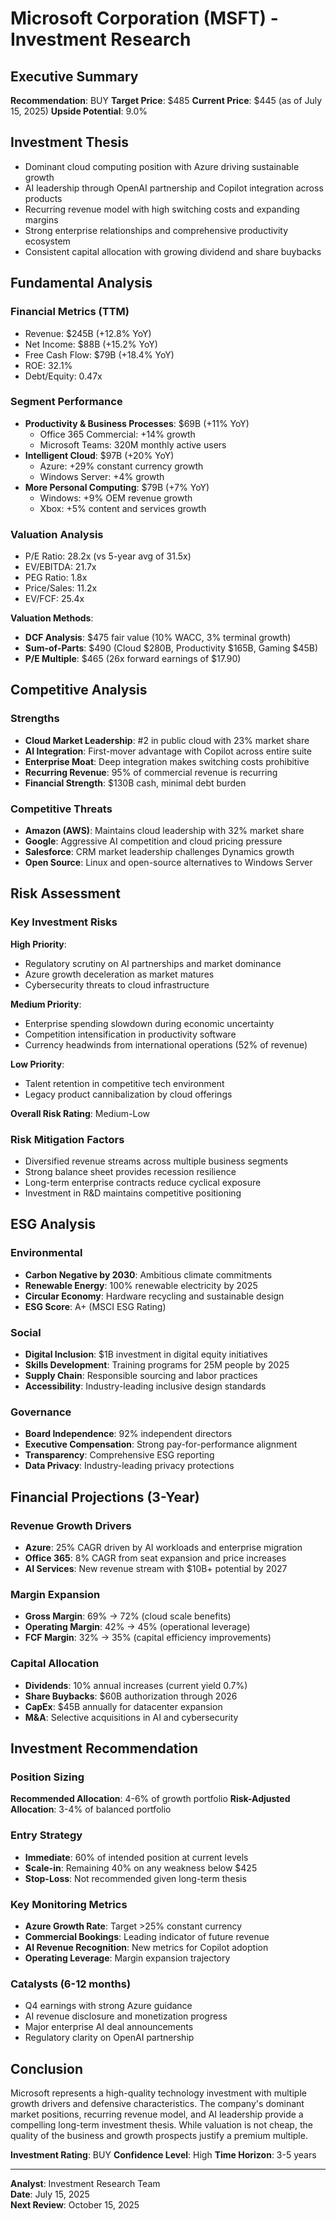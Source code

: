 # Microsoft Corporation (MSFT) - Investment Research

## Executive Summary
**Recommendation**: BUY
**Target Price**: $485
**Current Price**: $445 (as of July 15, 2025)
**Upside Potential**: 9.0%

## Investment Thesis
- Dominant cloud computing position with Azure driving sustainable growth
- AI leadership through OpenAI partnership and Copilot integration across products
- Recurring revenue model with high switching costs and expanding margins
- Strong enterprise relationships and comprehensive productivity ecosystem
- Consistent capital allocation with growing dividend and share buybacks

## Fundamental Analysis

### Financial Metrics (TTM)
- Revenue: $245B (+12.8% YoY)
- Net Income: $88B (+15.2% YoY)
- Free Cash Flow: $79B (+18.4% YoY)
- ROE: 32.1%
- Debt/Equity: 0.47x

### Segment Performance
- **Productivity & Business Processes**: $69B (+11% YoY)
  - Office 365 Commercial: +14% growth
  - Microsoft Teams: 320M monthly active users
- **Intelligent Cloud**: $97B (+20% YoY)
  - Azure: +29% constant currency growth
  - Windows Server: +4% growth
- **More Personal Computing**: $79B (+7% YoY)
  - Windows: +9% OEM revenue growth
  - Xbox: +5% content and services growth

### Valuation Analysis
- P/E Ratio: 28.2x (vs 5-year avg of 31.5x)
- EV/EBITDA: 21.7x
- PEG Ratio: 1.8x
- Price/Sales: 11.2x
- EV/FCF: 25.4x

**Valuation Methods**:
- **DCF Analysis**: $475 fair value (10% WACC, 3% terminal growth)
- **Sum-of-Parts**: $490 (Cloud $280B, Productivity $165B, Gaming $45B)
- **P/E Multiple**: $465 (26x forward earnings of $17.90)

## Competitive Analysis

### Strengths
- **Cloud Market Leadership**: #2 in public cloud with 23% market share
- **AI Integration**: First-mover advantage with Copilot across entire suite
- **Enterprise Moat**: Deep integration makes switching costs prohibitive
- **Recurring Revenue**: 95% of commercial revenue is recurring
- **Financial Strength**: $130B cash, minimal debt burden

### Competitive Threats
- **Amazon (AWS)**: Maintains cloud leadership with 32% market share
- **Google**: Aggressive AI competition and cloud pricing pressure
- **Salesforce**: CRM market leadership challenges Dynamics growth
- **Open Source**: Linux and open-source alternatives to Windows Server

## Risk Assessment

### Key Investment Risks
**High Priority**:
- Regulatory scrutiny on AI partnerships and market dominance
- Azure growth deceleration as market matures
- Cybersecurity threats to cloud infrastructure

**Medium Priority**:
- Enterprise spending slowdown during economic uncertainty
- Competition intensification in productivity software
- Currency headwinds from international operations (52% of revenue)

**Low Priority**:
- Talent retention in competitive tech environment
- Legacy product cannibalization by cloud offerings

**Overall Risk Rating**: Medium-Low

### Risk Mitigation Factors
- Diversified revenue streams across multiple business segments
- Strong balance sheet provides recession resilience
- Long-term enterprise contracts reduce cyclical exposure
- Investment in R&D maintains competitive positioning

## ESG Analysis

### Environmental
- **Carbon Negative by 2030**: Ambitious climate commitments
- **Renewable Energy**: 100% renewable electricity by 2025
- **Circular Economy**: Hardware recycling and sustainable design
- **ESG Score**: A+ (MSCI ESG Rating)

### Social
- **Digital Inclusion**: $1B investment in digital equity initiatives
- **Skills Development**: Training programs for 25M people by 2025
- **Supply Chain**: Responsible sourcing and labor practices
- **Accessibility**: Industry-leading inclusive design standards

### Governance
- **Board Independence**: 92% independent directors
- **Executive Compensation**: Strong pay-for-performance alignment
- **Transparency**: Comprehensive ESG reporting
- **Data Privacy**: Industry-leading privacy protections

## Financial Projections (3-Year)

### Revenue Growth Drivers
- **Azure**: 25% CAGR driven by AI workloads and enterprise migration
- **Office 365**: 8% CAGR from seat expansion and price increases
- **AI Services**: New revenue stream with $10B+ potential by 2027

### Margin Expansion
- **Gross Margin**: 69% → 72% (cloud scale benefits)
- **Operating Margin**: 42% → 45% (operational leverage)
- **FCF Margin**: 32% → 35% (capital efficiency improvements)

### Capital Allocation
- **Dividends**: 10% annual increases (current yield 0.7%)
- **Share Buybacks**: $60B authorization through 2026
- **CapEx**: $45B annually for datacenter expansion
- **M&A**: Selective acquisitions in AI and cybersecurity

## Investment Recommendation

### Position Sizing
**Recommended Allocation**: 4-6% of growth portfolio
**Risk-Adjusted Allocation**: 3-4% of balanced portfolio

### Entry Strategy
- **Immediate**: 60% of intended position at current levels
- **Scale-in**: Remaining 40% on any weakness below $425
- **Stop-Loss**: Not recommended given long-term thesis

### Key Monitoring Metrics
- **Azure Growth Rate**: Target >25% constant currency
- **Commercial Bookings**: Leading indicator of future revenue
- **AI Revenue Recognition**: New metrics for Copilot adoption
- **Operating Leverage**: Margin expansion trajectory

### Catalysts (6-12 months)
- Q4 earnings with strong Azure guidance
- AI revenue disclosure and monetization progress
- Major enterprise AI deal announcements
- Regulatory clarity on OpenAI partnership

## Conclusion

Microsoft represents a high-quality technology investment with multiple growth drivers and defensive characteristics. The company's dominant market positions, recurring revenue model, and AI leadership provide a compelling long-term investment thesis. While valuation is not cheap, the quality of the business and growth prospects justify a premium multiple.

**Investment Rating**: BUY
**Confidence Level**: High
**Time Horizon**: 3-5 years

---

**Analyst**: Investment Research Team  
**Date**: July 15, 2025  
**Next Review**: October 15, 2025
